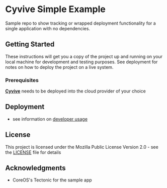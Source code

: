 # Cyvive Simple Example

Sample repo to show tracking or wrapped deployment functionality for a single application with no dependencies.

## Getting Started

These instructions will get you a copy of the project up and running on your local machine for development and testing purposes. See deployment for notes on how to deploy the project on a live system.

### Prerequisites

[**Cyvive**](https://cyvive.io) needs to be deployed into the cloud provider of your choice

## Deployment

- see information on [developer usage](https://cyvive.io/governance/usage/developer/)
## License

This project is licensed under the Mozilla Public License Version 2.0 - see the [LICENSE](LICENSE) file for details

## Acknowledgments

- CoreOS's Tectonic for the sample app
